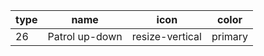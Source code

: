 type      |name                 |icon                         |color
----------|---------------------|-----------------------------|--------
26        |Patrol up-down       |resize-vertical              |primary